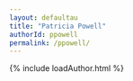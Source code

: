 ```yaml
---
layout: defaultau
title: "Patricia Powell"
authorId: ppowell
permalink: /ppowell/
---
```

{% include loadAuthor.html %}
<script>
    $(document).ready(function(){
        showAuthorBio('{{ page.authorId }}');
   });
</script>